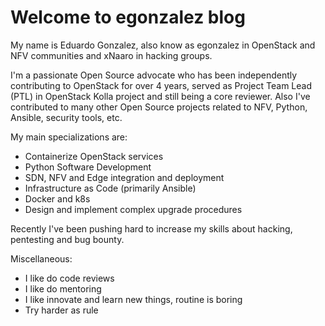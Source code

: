 # Welcome to egonzalez blog

My name is Eduardo Gonzalez, also know as egonzalez in OpenStack and NFV communities and xNaaro in hacking groups.

I'm a passionate Open Source advocate who has been independently contributing to OpenStack for over 4 years, served as Project Team Lead \(PTL\) in OpenStack Kolla project and still being a core reviewer. Also I've contributed to many other Open Source projects related to NFV, Python, Ansible, security tools, etc.

My main specializations are:

* Containerize OpenStack services
* Python Software Development
* SDN, NFV and Edge integration and deployment
* Infrastructure as Code \(primarily Ansible\)
* Docker and k8s
* Design and implement complex upgrade procedures

Recently I've been pushing hard to increase my skills about hacking, pentesting and bug bounty.

Miscellaneous:

* I like do code reviews
* I like do mentoring
* I like innovate and learn new things, routine is boring
* Try harder as rule



